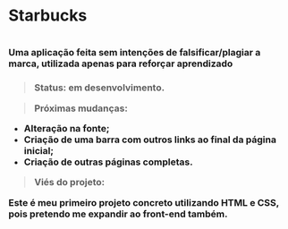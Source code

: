 <h1> Starbucks <h1/>
<h3> Uma aplicação feita sem intenções de falsificar/plagiar a marca, utilizada apenas para reforçar aprendizado<h3/>

> Status: em desenvolvimento.

> Próximas mudanças:
+ Alteração na fonte;
+ Criação de uma barra com outros links ao final da página inicial;
+ Criação de outras páginas completas.

> Viés do projeto:

Este é meu primeiro projeto concreto utilizando HTML e CSS, pois pretendo me expandir ao front-end também.
